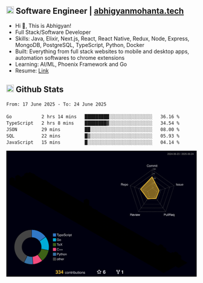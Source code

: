 ## <img src="https://media.giphy.com/media/v1.Y2lkPTc5MGI3NjExNjBuMTFuMDMxcjR0OXp2Zjk5Z3A2ajkzYWpiaDFmdWJhZzY2anM1MCZlcD12MV9naWZzX3NlYXJjaCZjdD1n/UcK7JalnjCz0k/giphy.gif" width="20" height="20" /> Software Engineer | [abhigyanmohanta.tech](https://abhigyanmohanta.tech)


- Hi 👋, This is Abhigyan!
- Full Stack/Software Developer
- Skills: Java, Elixir, Next.js, React, React Native, Redux, Node, Express, MongoDB, PostgreSQL, TypeScript, Python, Docker
- Built: Everything from full stack websites to mobile and desktop apps, automation softwares to chrome extensions
- Learning: AI/ML, Phoenix Framework and Go
- Resume: [Link](https://abhigyan-mohanta.github.io/resume/)


## <img src="https://media.giphy.com/media/v1.Y2lkPTc5MGI3NjExOTVzbjE3Z3F6bDhrNGtzYWpiODJkeTRhcHRqN3MwaGV2cTZ3ajR3eCZlcD12MV9naWZzX3NlYXJjaCZjdD1n/o0vwzuFwCGAFO/giphy.gif" width="20" height="20" /> Github Stats
<!--START_SECTION:waka-->

```txt
From: 17 June 2025 - To: 24 June 2025

Go           2 hrs 14 mins   █████████░░░░░░░░░░░░░░░░   36.16 %
TypeScript   2 hrs 8 mins    ████████▓░░░░░░░░░░░░░░░░   34.54 %
JSON         29 mins         ██░░░░░░░░░░░░░░░░░░░░░░░   08.00 %
SQL          22 mins         █▒░░░░░░░░░░░░░░░░░░░░░░░   05.93 %
JavaScript   15 mins         █░░░░░░░░░░░░░░░░░░░░░░░░   04.14 %
```

<!--END_SECTION:waka-->
![](./profile-3d-contrib/profile-night-rainbow.svg)

